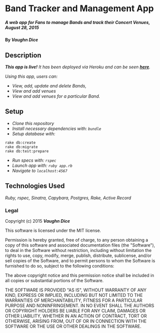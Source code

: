 # Band Tracker and Management App

##### _A web app for Fans to manage Bands and track their Concert Venues, August 28, 2015_

#### By **_Vaughn Dice_**

## Description

_**This app is live!** It has been deployed via Heroku and can be seen  [**here**](https://epicodus-band-tracker.herokuapp.com/)._

_Using this app, users can:_
* _View, add, update and delete Bands,_
* _View and add venues_
* _View and add venues for a particular Band._

## Setup

* _Clone this repository_
* _Install necessary dependencies with: `bundle`_
* _Setup database with:_

```
rake db:create
rake db:migrate
rake db:test:prepare

```
* _Run specs with: `rspec`_
* _Launch app with: `ruby app.rb`_
* _Navigate to `localhost:4567`_

## Technologies Used

_Ruby, rspec, Sinatra, Capybara, Postgres, Rake, Active Record_

### Legal

Copyright (c) 2015 **_Vaughn Dice_**

This software is licensed under the MIT license.

Permission is hereby granted, free of charge, to any person obtaining a copy
of this software and associated documentation files (the "Software"), to deal
in the Software without restriction, including without limitation the rights
to use, copy, modify, merge, publish, distribute, sublicense, and/or sell
copies of the Software, and to permit persons to whom the Software is
furnished to do so, subject to the following conditions:

The above copyright notice and this permission notice shall be included in
all copies or substantial portions of the Software.

THE SOFTWARE IS PROVIDED "AS IS", WITHOUT WARRANTY OF ANY KIND, EXPRESS OR
IMPLIED, INCLUDING BUT NOT LIMITED TO THE WARRANTIES OF MERCHANTABILITY,
FITNESS FOR A PARTICULAR PURPOSE AND NONINFRINGEMENT. IN NO EVENT SHALL THE
AUTHORS OR COPYRIGHT HOLDERS BE LIABLE FOR ANY CLAIM, DAMAGES OR OTHER
LIABILITY, WHETHER IN AN ACTION OF CONTRACT, TORT OR OTHERWISE, ARISING FROM,
OUT OF OR IN CONNECTION WITH THE SOFTWARE OR THE USE OR OTHER DEALINGS IN
THE SOFTWARE.
